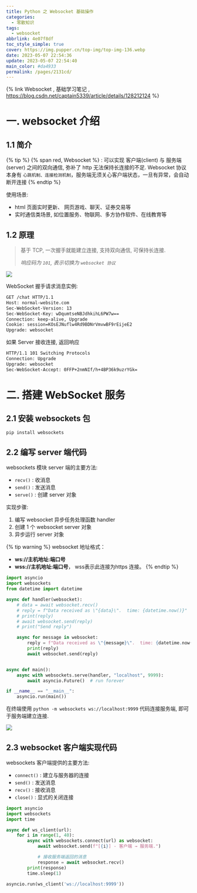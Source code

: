 ```yaml
---
title: Python 之 Websocket 基础操作
categories: 
  - 零散知识
tags: 
  - websocket
abbrlink: 4e07f8df
toc_style_simple: true
cover: https://img.pupper.cn/top-img/top-img-136.webp
date: 2023-05-07 22:54:36
update: 2023-05-07 22:54:40
main_color: #da4933
permalink: /pages/2131cd/
---
```

<!-- {% link title,description,link %} -->

{% link Websocket , 基础学习笔记 , https://blog.csdn.net/captain5339/article/details/128212124 %}

# 一. websocket 介绍

## 1.1 简介

{% tip %}
{% span red, Websocket %} : 可以实现 客户端(client) 与 服务端(server) 之间的双向通信, 弥补了 http 无法保持长连接的不足.
Websocket 协议本身有 `心跳机制、连接检测机制`，服务端无须关心客户端状态，一旦有异常，会自动断开连接
{% endtip %}

使用场景:

- html 页面实时更新、 网页游戏、聊天、证券交易等
- 实时通信类场景, 如位置服务、物联网、多方协作软件、在线教育等

## 1.2 原理

> 基于 TCP, 一次握手就能建立连接, 支持双向通信, 可保持长连接.
>
> *响应码为 `101`, 表示切换为 `websocket 协议`*

![](https://img.pupper.cn/img/202305081549136.jpg)

WebSocket 握手请求消息实例:

```sh
GET /chat HTTP/1.1
Host: normal-website.com
Sec-WebSocket-Version: 13
Sec-WebSocket-Key: wDqumtseNBJdhkihL6PW7w==
Connection: keep-alive, Upgrade
Cookie: session=KOsEJNuflw4Rd9BDNrVmvwBF9rEijeE2
Upgrade: websocket
```

如果 Server 接收连接, 返回响应

```sh
HTTP/1.1 101 Switching Protocols
Connection: Upgrade
Upgrade: websocket
Sec-WebSocket-Accept: 0FFP+2nmNIf/h+4BP36k9uzrYGk=
```

# 二. 搭建 WebSocket 服务

## 2.1 安装 websockets 包

```sh
pip install websockets
```

## 2.2 编写 server 端代码

websockets 模块 server 端的主要方法:

- `recv()` : 收消息
- `send()` : 发送消息
- `serve()` : 创建 server 对象

实现步骤: 

1. 编写 websocket 异步任务处理函数 handler
2. 创建 1 个 websocket server 对象
3. 异步运行 server 对象

{% tip warning %}
websocket 地址格式：
- **ws://主机地址:端口号**
- **wss://主机地址:端口号**， wss表示此连接为https 连接。
{% endtip %}

```Python
import asyncio
import websockets
from datetime import datetime

async def handler(websocket):
    # data = await websocket.recv()
    # reply = f"Data received as \"{data}\".  time: {datetime.now()}"
    # print(reply)
    # await websocket.send(reply)
    # print("Send reply")

    async for message in websocket:
        reply = f"Data received as \"{message}\".  time: {datetime.now()}"
        print(reply)
        await websocket.send(reply)


async def main():
    async with websockets.serve(handler, "localhost", 9999):
        await asyncio.Future()  # run forever

if __name__ == "__main__":
    asyncio.run(main())
```

在终端使用 `python -m websockets ws://localhost:9999` 代码连接服务端, 即可于服务端建立连接.

![](https://img.pupper.cn/img/202305081725648.gif)

## 2.3 websocket 客户端实现代码

websockets 客户端提供的主要方法:
- `connect()` : 建立与服务器的连接
- `send()` : 发送消息
- `recv()` : 接收消息
- `close()` : 显式的关闭连接

```Python
import asyncio
import websockets
import time

async def ws_client(url):
    for i in range(1, 40):
        async with websockets.connect(url) as websocket:
            await websocket.send(f"[{i}] - 客户端 → 服务端.")

            # 接收服务端返回的消息
            response = await websocket.recv()
        print(response)
        time.sleep(1)

asyncio.run(ws_client('ws://localhost:9999'))
```
